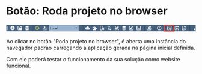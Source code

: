 # Botão: Roda projeto no browser

![](../../.gitbook/assets/image%20%2860%29.png)

Ao clicar no botão "Roda projeto no browser", é aberta uma instância do navegador padrão carregando a aplicação gerada na página inicial definida.

Com ele poderá testar o funcionamento da sua solução como website funcional.

